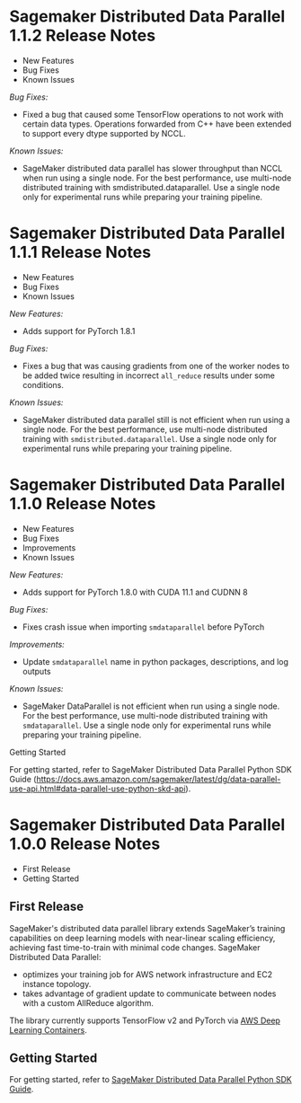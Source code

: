 # Sagemaker Distributed Data Parallel 1.1.2 Release Notes

* New Features
* Bug Fixes
* Known Issues

*Bug Fixes:*

* Fixed a bug that caused some TensorFlow operations to not work with certain data types. Operations forwarded from C++ have been extended to support every dtype supported by NCCL.

*Known Issues:*

* SageMaker distributed data parallel has slower throughput than NCCL when run using a single node. For the best performance, use multi-node distributed training with smdistributed.dataparallel. Use a single node only for experimental runs while preparing your training pipeline.

# Sagemaker Distributed Data Parallel 1.1.1 Release Notes

* New Features
* Bug Fixes
* Known Issues

*New Features:*

* Adds support for PyTorch 1.8.1

*Bug Fixes:*

* Fixes a bug that was causing gradients from one of the worker nodes to be added twice resulting in incorrect `all_reduce` results under some conditions.

*Known Issues:*

* SageMaker distributed data parallel still is not efficient when run using a single node. For the best performance, use multi-node distributed training with `smdistributed.dataparallel`. Use a single node only for experimental runs while preparing your training pipeline.

# Sagemaker Distributed Data Parallel 1.1.0 Release Notes

* New Features
* Bug Fixes
* Improvements
* Known Issues

*New Features:*

* Adds support for PyTorch 1.8.0 with CUDA 11.1 and CUDNN 8

*Bug Fixes:*

* Fixes crash issue when importing `smdataparallel` before PyTorch

*Improvements:*

* Update `smdataparallel` name in python packages, descriptions, and log outputs

*Known Issues:*

* SageMaker DataParallel is not efficient when run using a single node. For the best performance, use multi-node distributed training with `smdataparallel`. Use a single node only for experimental runs while preparing your training pipeline.

Getting Started

For getting started, refer to SageMaker Distributed Data Parallel Python SDK Guide (https://docs.aws.amazon.com/sagemaker/latest/dg/data-parallel-use-api.html#data-parallel-use-python-skd-api).

# Sagemaker Distributed Data Parallel 1.0.0 Release Notes

- First Release
- Getting Started

## First Release

SageMaker's distributed data parallel library extends SageMaker’s training
capabilities on deep learning models with near-linear scaling efficiency,
achieving fast time-to-train with minimal code changes.
SageMaker Distributed Data Parallel:

- optimizes your training job for AWS network infrastructure and EC2 instance topology.
- takes advantage of gradient update to communicate between nodes with a custom AllReduce algorithm.

The library currently supports TensorFlow v2 and PyTorch via [AWS Deep Learning Containers](https://aws.amazon.com/machine-learning/containers/).

## Getting Started

For getting started, refer to [SageMaker Distributed Data Parallel Python SDK Guide](https://docs.aws.amazon.com/sagemaker/latest/dg/data-parallel-use-api.html#data-parallel-use-python-skd-api).
